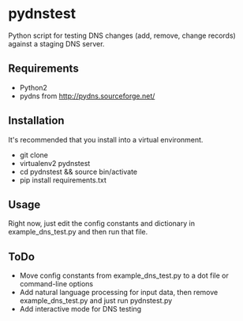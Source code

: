 pydnstest
=========

Python script for testing DNS changes (add, remove, change records) against a staging DNS server.

Requirements
------------
* Python2
* pydns from <http://pydns.sourceforge.net/>

Installation
------------
It's recommended that you install into a virtual environment.

* git clone
* virtualenv2 pydnstest
* cd pydnstest && source bin/activate
* pip install requirements.txt

Usage
-----
Right now, just edit the config constants and dictionary in example_dns_test.py and then run that file.

ToDo
----
* Move config constants from example_dns_test.py to a dot file or command-line options
* Add natural language processing for input data, then remove example_dns_test.py and just run pydnstest.py
* Add interactive mode for DNS testing
